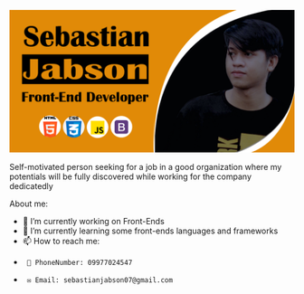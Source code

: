  ![Sebastian on SCJ](https://raw.githubusercontent.com/sebastian709/sebastian709/main/SCJBanner.png)
 
 Self-motivated person seeking for a job in a good organization where my potentials will be fully
discovered while working for the company dedicatedly


About me:

- 🔭 I’m currently working on Front-Ends
- 🌱 I’m currently learning some front-ends languages and frameworks
- 📫 How to reach me: 
-      📱 PhoneNumber: 09977024547
-      ✉️ Email: sebastianjabson07@gmail.com

